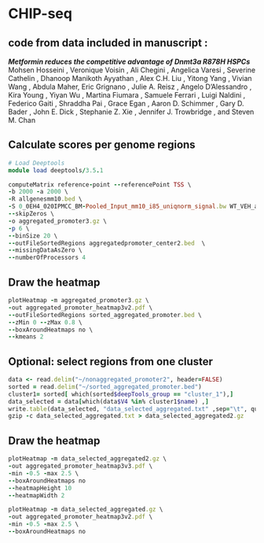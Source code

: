 # CHIP-seq
## code from data included in manuscript :
***Metformin reduces the competitive advantage of Dnmt3a R878H HSPCs*** <br>
Mohsen Hosseini , Veronique Voisin , Ali Chegini , Angelica Varesi , Severine Cathelin ,
Dhanoop Manikoth Ayyathan , Alex C.H. Liu , Yitong Yang , Vivian Wang , Abdula Maher,
Eric Grignano , Julie A. Reisz , Angelo D’Alessandro , Kira Young , Yiyan Wu , Martina
Fiumara , Samuele Ferrari , Luigi Naldini , Federico Gaiti , Shraddha Pai , Grace Egan ,
Aaron D. Schimmer , Gary D. Bader , John E. Dick , Stephanie Z. Xie , Jennifer J.
Trowbridge , and Steven M. Chan 

## Calculate scores per genome regions
```Ruby
# Load Deeptools
module load deeptools/3.5.1

computeMatrix reference-point --referencePoint TSS \
-b 2000 -a 2000 \
-R allgenesmm10.bed \
-S 0_0EH4_020IPMCC_BM-Pooled_Input_mm10_i85_uniqnorm_signal.bw WT_VEH_aggregated.bw WT_MET_aggregated.bw RH_VEH_aggregated.bw RH_MET_aggregated.bw  \
--skipZeros \
-o aggregated_promoter3.gz \
-p 6 \
--binSize 20 \
--outFileSortedRegions aggregatedpromoter_center2.bed  \
--missingDataAsZero \
--numberOfProcessors 4 


```
## Draw the heatmap
```Ruby
plotHeatmap -m aggregated_promoter3.gz \
-out aggregated_promoter_heatmap3v2.pdf \
--outFileSortedRegions sorted_aggregated_promoter.bed \
--zMin 0 --zMax 0.8 \
--boxAroundHeatmaps no \
--kmeans 2
```

## Optional: select regions from one cluster
```Ruby
data <- read.delim("~/nonaggregated_promoter2", header=FALSE)
sorted = read.delim("~/sorted_aggregated_promoter.bed")
cluster1= sorted[ which(sorted$deepTools_group == "cluster_1"),]
data_selected = data[which(data$V4 %in% cluster1$name) ,]
write.table(data_selected, "data_selected_aggregated.txt" ,sep="\t", quote=FALSE, row.names=FALSE, col.names=F)
gzip -c data_selected_aggregated.txt > data_selected_aggregated2.gz
```

## Draw the heatmap
```Ruby
plotHeatmap -m data_selected_aggregated2.gz \
-out aggregated_promoter_heatmap3v3.pdf \
-min -0.5 -max 2.5 \
--boxAroundHeatmaps no 
--heatmapHeight 10
--heatmapWidth 2
```

```Ruby
plotHeatmap -m data_selected_aggregated.gz \
-out aggregated_promoter_heatmap3v2.pdf \
-min -0.5 -max 2.5 \
--boxAroundHeatmaps no
```
